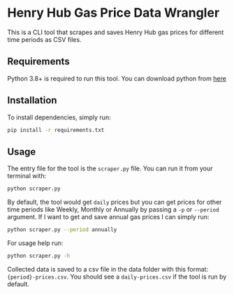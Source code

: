 # Henry Hub Gas Price Data Wrangler

This is a CLI tool that scrapes and saves Henry Hub gas prices for different time periods as CSV files.

## Requirements

Python 3.8+ is required to run this tool. You can download python from [here](https://www.python.org/downloads/)

## Installation

To install dependencies, simply run:

```bash
pip install -r requirements.txt
```

## Usage

The entry file for the tool is the `scraper.py` file. You can run it from your terminal with:

```bash
python scraper.py
```

By default, the tool would get `daily` prices but you can get prices for other time periods like Weekly, Monthly or Annually by passing a `-p` or `--period` argument. If I want to get and save annual gas prices I can simply run:

```bash
python scraper.py --period annually
```

For usage help run:

```bash
python scraper.py -h
```

Collected data is saved to a csv file in the data folder with this format: `{period}-prices.csv`. You should see a `daily-prices.csv` if the tool is run by default.
